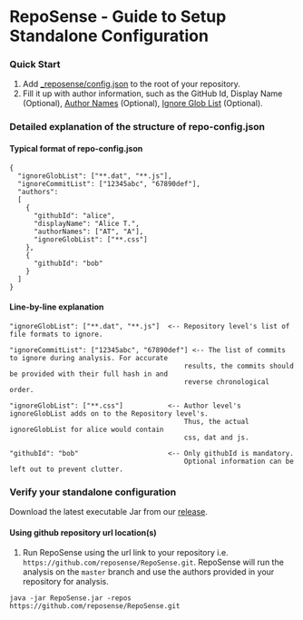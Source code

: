 # RepoSense - Guide to Setup Standalone Configuration
### Quick Start
1. Add [_reposense/config.json](../_reposense/config.json) to the root of your repository.
1. Fill it up with author information, such as the GitHub Id, Display Name (Optional), [Author Names](UserGuide.md#git-author-name)  (Optional), [Ignore Glob List](UserGuide.md#csv-config-file) (Optional).

### Detailed explanation of the structure of repo-config.json

#### Typical format of repo-config.json
```
{
  "ignoreGlobList": ["**.dat", "**.js"],
  "ignoreCommitList": ["12345abc", "67890def"],
  "authors":
  [
    {
      "githubId": "alice",
      "displayName": "Alice T.",
      "authorNames": ["AT", "A"],
      "ignoreGlobList": ["**.css"]
    },
    {
      "githubId": "bob"
    }
  ]
}
```
#### Line-by-line explanation
```
"ignoreGlobList": ["**.dat", "**.js"]  <-- Repository level's list of file formats to ignore.

"ignoreCommitList": ["12345abc", "67890def"] <-- The list of commits to ignore during analysis. For accurate
                                           results, the commits should be provided with their full hash in and
                                           reverse chronological order.

"ignoreGlobList": ["**.css"]           <-- Author level's ignoreGlobList adds on to the Repository level's.
                                           Thus, the actual ignoreGlobList for alice would contain
                                           css, dat and js.

"githubId": "bob"                      <-- Only githubId is mandatory.
                                           Optional information can be left out to prevent clutter.
```
### Verify your standalone configuration
Download the latest executable Jar from our [release](https://github.com/reposense/RepoSense/releases/latest).

#### Using github repository url location(s)
1. Run RepoSense using the url link to your repository i.e. `https://github.com/reposense/RepoSense.git`. RepoSense will run the analysis on the `master` branch and use the authors provided in your repository for analysis.

```
java -jar RepoSense.jar -repos https://github.com/reposense/RepoSense.git
```
